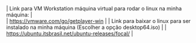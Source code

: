 | Link para VM Workstation máquina virtual para rodar o linux na minha máquina: |                                                              
| https://vmware.com/go/getplayer-win                                           |
| Link para baixar o linux para ser instalado na minha máquina (Escolher a opção desktop64.iso) |
| https://ubuntu.itsbrasil.net/ubuntu-releases/focal/          |

